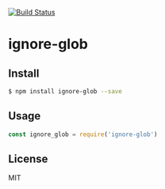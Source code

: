 [![Build Status](https://travis-ci.org/kaelzhang/ignore-glob.svg?branch=master)](https://travis-ci.org/kaelzhang/ignore-glob)
<!-- optional appveyor tst
[![Windows Build Status](https://ci.appveyor.com/api/projects/status/github/kaelzhang/ignore-glob?branch=master&svg=true)](https://ci.appveyor.com/project/kaelzhang/ignore-glob)
-->
<!-- optional npm version
[![NPM version](https://badge.fury.io/js/ignore-glob.svg)](http://badge.fury.io/js/ignore-glob)
-->
<!-- optional npm downloads
[![npm module downloads per month](http://img.shields.io/npm/dm/ignore-glob.svg)](https://www.npmjs.org/package/ignore-glob)
-->
<!-- optional dependency status
[![Dependency Status](https://david-dm.org/kaelzhang/ignore-glob.svg)](https://david-dm.org/kaelzhang/ignore-glob)
-->

# ignore-glob

<!-- description -->

## Install

```sh
$ npm install ignore-glob --save
```

## Usage

```js
const ignore_glob = require('ignore-glob')
```

## License

MIT

